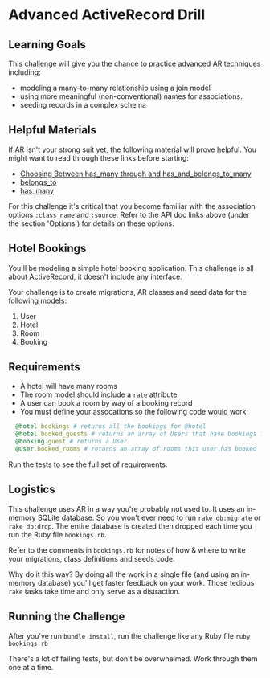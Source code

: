 # Advanced ActiveRecord Drill

## Learning Goals

This challenge will give you the chance to practice advanced AR techniques including:

* modeling a many-to-many relationship using a join model
* using more meaningful (non-conventional) names for associations.
* seeding records in a complex schema


## Helpful Materials

If AR isn't your strong suit yet, the following material will prove helpful. You might want to read through these links before starting:

* [Choosing Between has_many through and has_and_belongs_to_many](http://guides.rubyonrails.org/association_basics.html#choosing-between-has-many-through-and-has-and-belongs-to-many)
* [belongs_to](http://apidock.com/rails/ActiveRecord/Associations/ClassMethods/belongs_to)
* [has_many](http://apidock.com/rails/ActiveRecord/Associations/ClassMethods/has_many)

For this challenge it's critical that you become familiar with the association options `:class_name` and `:source`. Refer to the API doc links above (under the section 'Options') for details on these options.


## Hotel Bookings
You'll be modeling a simple hotel booking application. This challenge is all about ActiveRecord, it doesn't include any interface.

Your challenge is to create migrations, AR classes and seed data for the following models:

1. User
2. Hotel
3. Room
4. Booking

## Requirements
* A hotel will have many rooms
* The room model should include a `rate` attribute
* A user can book a room by way of a booking record
* You must define your assocations so the following code would work:

```ruby
  @hotel.bookings # returns all the bookings for @hotel
  @hotel.booked_guests # returns an array of Users that have bookings for @hotel
  @booking.guest # returns a User
  @user.booked_rooms # returns an array of rooms this user has booked
```

Run the tests to see the full set of requirements.

## Logistics
This challenge uses AR in a way you're probably not used to. It uses an in-memory SQLite database. So you won't ever need to run `rake db:migrate` or `rake db:drop`. The entire database is created then dropped each time you run the Ruby file `bookings.rb`.

Refer to the comments in `bookings.rb` for notes of how & where to write your migrations, class definitions and seeds code.

Why do it this way? By doing all the work in a single file (and using an in-memory database) you'll get faster feedback on your work. Those tedious `rake` tasks take time and only serve as a distraction.

## Running the Challenge
After you've run `bundle install`, run the challenge like any Ruby file `ruby bookings.rb`

There's a lot of failing tests, but don't be overwhelmed. Work through them one at a time.





